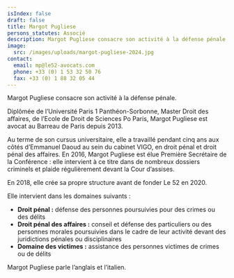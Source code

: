 ```yaml
---
isIndex: false
draft: false
title: Margot Pugliese
persons_statutes: Associé
description: Margot Pugliese consacre son activité à la défense pénale.
image:
  src: /images/uploads/margot-pugliese-2024.jpg
contact:
  email: mp@le52-avocats.com
  phone: +33 (0) 1 53 32 50 76
  fax: +33 (0) 1 88 32 05 44
---
```

Margot Pugliese consacre son activité à la défense pénale.

Diplômée de l’Université Paris 1 Panthéon-Sorbonne, Master Droit des affaires, de l’Ecole de Droit de Sciences Po Paris, Margot Pugliese est avocat au Barreau de Paris depuis 2013.


Au terme de son cursus universitaire, elle a travaillé pendant cinq ans aux côtés d’Emmanuel Daoud au sein du cabinet VIGO, en droit pénal et droit pénal des affaires. En 2016, Margot Pugliese est élue Première Secrétaire de la Conférence : elle intervient à ce titre dans de nombreux dossiers criminels et plaide régulièrement devant la Cour d’assises.

En 2018, elle crée sa propre structure avant de fonder Le 52 en 2020.

Elle intervient dans les domaines suivants :

* **Droit pénal :** défense des personnes poursuivies pour des crimes ou des délits
* **Droit pénal des affaires :** conseil et défense des particuliers ou des personnes morales poursuivies dans le cadre de leur activité devant des juridictions pénales ou disciplinaires
* **Domaine des victimes :** assistance des personnes victimes de crimes ou de délits

Margot Pugliese parle l’anglais et l’italien.